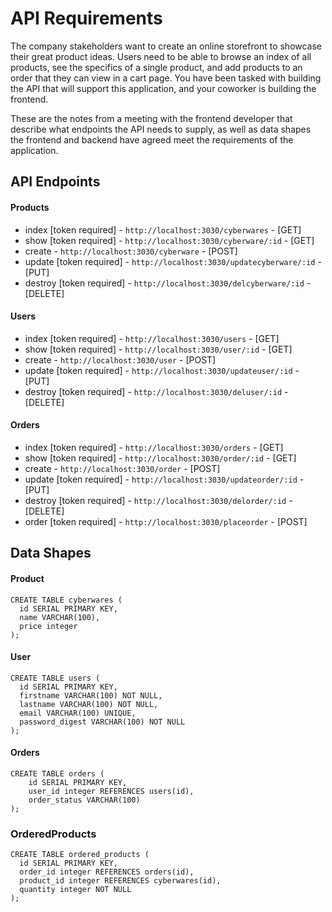 # API Requirements
The company stakeholders want to create an online storefront to showcase their great product ideas. Users need to be able to browse an index of all products, see the specifics of a single product, and add products to an order that they can view in a cart page. You have been tasked with building the API that will support this application, and your coworker is building the frontend.

These are the notes from a meeting with the frontend developer that describe what endpoints the API needs to supply, as well as data shapes the frontend and backend have agreed meet the requirements of the application. 

## API Endpoints
#### Products

- index [token required] - ```http://localhost:3030/cyberwares``` - [GET]
- show [token required] - ```http://localhost:3030/cyberware/:id``` - [GET]
- create - ```http://localhost:3030/cyberware``` - [POST]
- update [token required] - ```http://localhost:3030/updatecyberware/:id``` - [PUT]
- destroy [token required] - ```http://localhost:3030/delcyberware/:id``` - [DELETE]

#### Users

- index [token required] - ```http://localhost:3030/users``` - [GET]
- show [token required] - ```http://localhost:3030/user/:id``` - [GET]
- create - ```http://localhost:3030/user``` - [POST]
- update [token required] - ```http://localhost:3030/updateuser/:id``` - [PUT]
- destroy [token required] - ```http://localhost:3030/deluser/:id``` - [DELETE]

#### Orders

- index [token required] - ```http://localhost:3030/orders``` - [GET]
- show [token required] - ```http://localhost:3030/order/:id``` - [GET]
- create - ```http://localhost:3030/order``` - [POST]
- update [token required] - ```http://localhost:3030/updateorder/:id``` - [PUT]
- destroy [token required] - ```http://localhost:3030/delorder/:id``` - [DELETE]
- order [token required] - ```http://localhost:3030/placeorder``` - [POST]

## Data Shapes
#### Product

```
CREATE TABLE cyberwares (
  id SERIAL PRIMARY KEY,
  name VARCHAR(100),
  price integer
);
```

#### User
```
CREATE TABLE users (
  id SERIAL PRIMARY KEY,
  firstname VARCHAR(100) NOT NULL,
  lastname VARCHAR(100) NOT NULL,
  email VARCHAR(100) UNIQUE,
  password_digest VARCHAR(100) NOT NULL
);
```

#### Orders
```
CREATE TABLE orders (
    id SERIAL PRIMARY KEY,
    user_id integer REFERENCES users(id),
    order_status VARCHAR(100)
);
```
 
### OrderedProducts

```
CREATE TABLE ordered_products (
  id SERIAL PRIMARY KEY,
  order_id integer REFERENCES orders(id),
  product_id integer REFERENCES cyberwares(id),
  quantity integer NOT NULL
);
```
